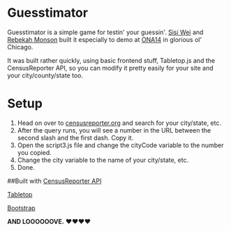 Guesstimator
=============
Guesstimator is a simple game for testin' your guessin'. [Sisi Wei](http://about.me/sisiwei) and [Rebekah Monson](http://rebekahmonson.com) built it especially to demo at [ONA14](http://ona14.journalists.org/) in glorious ol' Chicago. 

It was built rather quickly, using basic frontend stuff, Tabletop.js and the CensusReporter API, so you can modify it pretty easily for your site and your city/county/state too.

Setup
========

1. Head on over to [censusreporter.org](http://censusreporter.org/) and search for your city/state, etc.
2. After the query runs, you will see a number in the URL between the second slash and the first dash. Copy it.
3. Open the script3.js file and change the cityCode variable to the number you copied.
4. Change the city variable to the name of your city/state, etc.
5. Done.



##Built with
[CensusReporter API](http://censusreporter.org/)

[Tabletop](https://github.com/jsoma/tabletop)

[Bootstrap](http://getbootstrap.com/)

**AND LOOOOOOVE.** &hearts;&hearts;&hearts;&hearts; 